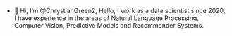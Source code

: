- 👋 Hi, I’m @ChrystianGreen2, Hello, I work as a data scientist since 2020, I have experience in the areas of Natural Language Processing, Computer Vision, Predictive Models and Recommender Systems.

<!---
ChrystianGreen2/ChrystianGreen2 is a ✨ special ✨ repository because its `README.md` (this file) appears on your GitHub profile.
You can click the Preview link to take a look at your changes.
--->
